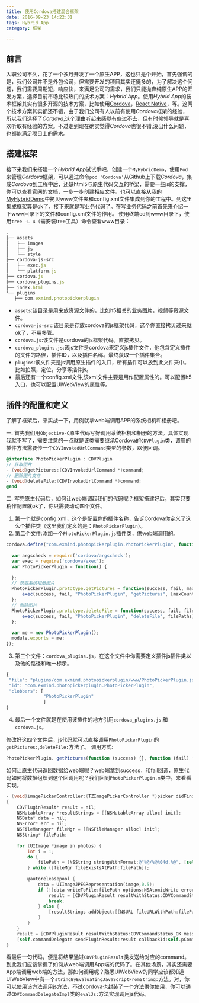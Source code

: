 ```yaml
---
title: 使用Cordova搭建混合框架
date: 2016-09-23 14:22:31
tags: Hybrid App
category: 框架

---
```


## 前言
  入职公司不久，花了一个多月开发了一个原生APP，这也只是个开始，首先强调的是，我们公司并不是外包公司，但需要开发的项目其实还挺多的，为了解决这个问题，我们需要周期短，响应快，来满足公司的需求，我们只能抛弃纯原生APP的开发方案，选择目前市场比较热门的技术方案：*Hybrid App*。使用*Hybrid App*的技术框架其实有很多开源的技术方案，比如使用[Cordova](http://cordova.apache.org)，[React Native](http://reactnative.cn)，等。这两个技术方案其实都还不错，由于我们公司有人以前有使用*Cordova*框架的经验，所以我们选择了*Cordova*,这个理由听起来感觉有些过不去，但有时候领导就是喜欢听取有经验的方案。不过走到现在确实觉得*Cordova*也很不错,没出什么问题，也都能满足项目上的需求。
  
## 搭建框架
 接下来我们来搭建一个*Hybrid App*试试手吧，创建一个`MyHybridDemo`，使用`Pod`来管理*Cordova*框架，可以通过命令`pod 'Cordova'`从Github上下载*Cordova*，集成*Cordova*到工程中后，还缺html5与原生代码交互的桥梁，需要一些js的支撑，你可以查看[官网](http://cordova.apache.org/docs/en/latest/guide/cli/index.html)的文档，一步一步创建相应文件。也可以直接从我的[MyHybridDemo](https://github.com/lyroger/MyHybridDemo)中拷贝www文件夹和config.xml文件集成到你的工程中。到这里集成框架算是ok了，接下来就是写业务代码了。在写业务代码之前首先来介绍一下www目录下的文件和config.xml文件的作用。
 使用终端cd到www目录下，使用`tree -L 4`（需安装tree工具）命令查看www目录：
 ```js
.
├── assets
│   ├── images
│   ├── js
│   └── style
├── cordova-js-src
│   ├── exec.js
│   └── platform.js
├── cordova.js
├── cordova_plugins.js
├── index.html
└── plugins
    ├── com.exmind.photopickerplugin
 ```
* `assets`:该目录是用来放资源文件的，比如h5相关的业务图片，视频等资源文件。
* `cordova-js-src`:该目录是存放cordova的js框架代码，这个你直接拷贝过来就ok了，不用多管。
* `cordova.js`:该文件是cordova的js框架代码。直接拷贝。
* `cordova_plugins.js`:该js文件是cordova来定义js插件文件，他包含定义插件的文件的路径，插件ID，以及插件名称。最终获取一个插件集合。
* `plugins`:该文件夹是js调用原生插件的入口，所有插件可以放到此文件夹中。比如拍照，定位，分享等插件js。
* 最后还有一个config.xml文件,该xml文件主要是用作配置属性的。可以配置h5入口，也可以配置UIWebView的属性等。

## 插件的配置和定义
  了解了框架后，来实战一下，用例就拿web端调用APP的系统相机和相册吧。
  
  一. 首先我们用`Objective-C`原生代码写好调用系统相机和相册的方法。具体实现我就不写了，需要注意的一点就是该类需要继承Cordova的`CDVPlugin`类，调用的插件方法需要传一个`CDVInvokedUrlCommand`类型的参数，以便回调。
  ```objective-c
@interface PhotoPickerPlugin : CDVPlugin
// 获取图片
- (void)getPictures:(CDVInvokedUrlCommand *)command;
// 删除图片文件
- (void)deleteFile:(CDVInvokedUrlCommand *)command;
@end
  ```
  
  二. 写完原生代码后，如何让web端调起我们的代码呢？框架搭建好后，其实只要稍作配置就ok了，你只需要动动四个文件。
  1. 第一个就是config.xml，这个是配置你的插件名称，告诉Cordova你定义了这么个插件类（这里我们定义的是：`PhotoPickerPlugin`）。  
  2. 第二个文件:添加一个`PhotoPickerPlugin.js`插件类，供web端调用的。
 ```js 
cordova.define("com.exmind.photopickerplugin.PhotoPickerPlugin", function(require, exports, module) {
           
   var argscheck = require('cordova/argscheck');
   var exec = require('cordova/exec');
   var PhotoPickerPlugin = function() {
   
   };
   // 获取系统相册图片
   PhotoPickerPlugin.prototype.getPictures = function(success, fail, maxCount) {
       exec(success, fail, "PhotoPickerPlugin", "getPictures", [maxCount]);
   };
   // 删除图片
   PhotoPickerPlugin.prototype.deleteFile = function(success, fail, filePaths) {
       exec(success, fail, "PhotoPickerPlugin", "deleteFile", filePaths);
   };
   
   var me = new PhotoPickerPlugin();
   module.exports = me;
});
 ```
  3. 第三个文件：`cordova_plugins.js`，在这个文件中你需要定义插件js插件类以及他的路径和唯一标示。
 ```js 
{
  "file": "plugins/com.exmind.photopickerplugin/www/PhotoPickerPlugin.js",
  "id": "com.exmind.photopickerplugin.PhotoPickerPlugin",
  "clobbers": [
               "PhotoPickerPlugin"
               ]
}
 ```
  4. 最后一个文件就是在使用该插件的地方引用`cordova_plugins.js` 和 `cordova.js`。
  
修改好这四个文件后，js代码就可以直接调用`PhotoPickerPlugin`的`getPictures:`,`deleteFile:`方法了。
调用方式:
```js
PhotoPickerPlugin. getPictures(function (success) {}, function (fail) {},6);
```
如何让原生代码返回数据给web端呢？web端拿到success，和fail回调，原生代码如何将数据组织到这个回调用呢？我们回到`PhotoPickerPlugin.m`类中，来看看实现。
```objective-c
- (void)imagePickerController:(TZImagePickerController *)picker didFinishPickingPhotos:(NSArray<UIImage *> *)photos sourceAssets:(NSArray *)assets isSelectOriginalPhoto:(BOOL)isSelectOriginalPhoto
{
    CDVPluginResult* result = nil;
    NSMutableArray *resultStrings = [[NSMutableArray alloc] init];
    NSData* data = nil;
    NSError* err = nil;
    NSFileManager* fileMgr = [[NSFileManager alloc] init];
    NSString* filePath;
    
    for (UIImage *image in photos) {
        int i = 1;
        do {
            filePath = [NSString stringWithFormat:@"%@/%@%04d.%@", [self getFileDocPath], @"cdv_photo_", i++, @"jpg"];
        } while ([fileMgr fileExistsAtPath:filePath]);
        
        @autoreleasepool {
            data = UIImageJPEGRepresentation(image,0.5);
            if (![data writeToFile:filePath options:NSAtomicWrite error:&err]) {
                result = [CDVPluginResult resultWithStatus:CDVCommandStatus_IO_EXCEPTION messageAsString:[err localizedDescription]];
                break;
            } else {
                [resultStrings addObject:[[NSURL fileURLWithPath:filePath] absoluteString]];
            }
        }
    }
    result = [CDVPluginResult resultWithStatus:CDVCommandStatus_OK messageAsArray:resultStrings];
    [self.commandDelegate sendPluginResult:result callbackId:self.pCommand.callbackId];
}
```

看最后一句代码，便是将结果通过`CDVPluginResult`类发送给对应的command。
到此我们应该掌握了如何从web端调用App端的代码了。在其他场景，其实还需要App端调用web端的方法，那如何调用呢？熟悉UIWebView的同学应该都知道UIWebView中有一个`stringByEvaluatingJavaScriptFromString:`方法。对，你可以使用该方法调用js方法，不过cordova也封装了一个方法供你使用，你可以通过`CDVCommandDelegateImpl`类的`evalJs:`方法实现调用js代码。